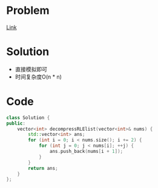 # Problem
[Link](https://leetcode-cn.com/problems/decompress-run-length-encoded-list/)

# Solution

* 直接模拟即可
* 时间复杂度O(n * n)

# Code
```cpp
class Solution {
public:
    vector<int> decompressRLElist(vector<int>& nums) {
        std::vector<int> ans;
        for (int i = 0; i < nums.size(); i += 2) {
            for (int j = 0; j < nums[i]; ++j) {
                ans.push_back(nums[i + 1]);
            }
        }
        return ans;
    }
};
```